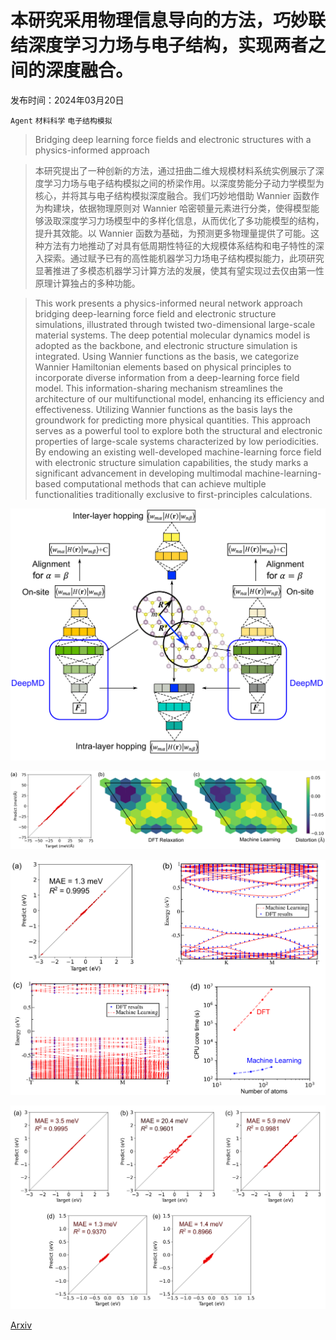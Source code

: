 # 本研究采用物理信息导向的方法，巧妙联结深度学习力场与电子结构，实现两者之间的深度融合。

发布时间：2024年03月20日

`Agent` `材料科学` `电子结构模拟`

> Bridging deep learning force fields and electronic structures with a physics-informed approach

> 本研究提出了一种创新的方法，通过扭曲二维大规模材料系统实例展示了深度学习力场与电子结构模拟之间的桥梁作用。以深度势能分子动力学模型为核心，并将其与电子结构模拟深度融合。我们巧妙地借助 Wannier 函数作为构建块，依据物理原则对 Wannier 哈密顿量元素进行分类，使得模型能够汲取深度学习力场模型中的多样化信息，从而优化了多功能模型的结构，提升其效能。以 Wannier 函数为基础，为预测更多物理量提供了可能。这种方法有力地推动了对具有低周期性特征的大规模体系结构和电子特性的深入探索。通过赋予已有的高性能机器学习力场电子结构模拟能力，此项研究显著推进了多模态机器学习计算方法的发展，使其有望实现过去仅由第一性原理计算独占的多种功能。

> This work presents a physics-informed neural network approach bridging deep-learning force field and electronic structure simulations, illustrated through twisted two-dimensional large-scale material systems. The deep potential molecular dynamics model is adopted as the backbone, and electronic structure simulation is integrated. Using Wannier functions as the basis, we categorize Wannier Hamiltonian elements based on physical principles to incorporate diverse information from a deep-learning force field model. This information-sharing mechanism streamlines the architecture of our multifunctional model, enhancing its efficiency and effectiveness. Utilizing Wannier functions as the basis lays the groundwork for predicting more physical quantities. This approach serves as a powerful tool to explore both the structural and electronic properties of large-scale systems characterized by low periodicities. By endowing an existing well-developed machine-learning force field with electronic structure simulation capabilities, the study marks a significant advancement in developing multimodal machine-learning-based computational methods that can achieve multiple functionalities traditionally exclusive to first-principles calculations.

![本研究采用物理信息导向的方法，巧妙联结深度学习力场与电子结构，实现两者之间的深度融合。](../../../paper_images/2403.13675/x1.png)

![本研究采用物理信息导向的方法，巧妙联结深度学习力场与电子结构，实现两者之间的深度融合。](../../../paper_images/2403.13675/x2.png)

![本研究采用物理信息导向的方法，巧妙联结深度学习力场与电子结构，实现两者之间的深度融合。](../../../paper_images/2403.13675/x3.png)

![本研究采用物理信息导向的方法，巧妙联结深度学习力场与电子结构，实现两者之间的深度融合。](../../../paper_images/2403.13675/x4.png)

[Arxiv](https://arxiv.org/abs/2403.13675)